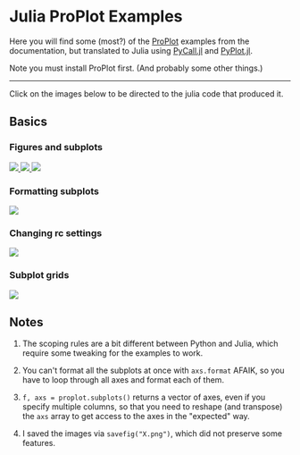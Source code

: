 
# Julia ProPlot Examples

Here you will find some (most?) of the [ProPlot](https://proplot.readthedocs.io/en/latest/index.html) examples from the documentation, but translated to Julia using [PyCall.jl](https://github.com/JuliaPy/PyCall.jl) and [PyPlot.jl](https://github.com/JuliaPy/PyPlot.jl).

Note you must install ProPlot first. (And probably some other things.)

---

Click on the images below to be directed to the julia code that produced it. 

## Basics

### Figures and subplots


[<img src="https://gist.github.com/briochemc/205e88cd3bfb13dd8c42c539a32afe28/raw/b348d0832f657aae4f466ec4e22d733f19bc9f71/Figures-and-subplots-1.svg">
<img src="https://gist.github.com/briochemc/205e88cd3bfb13dd8c42c539a32afe28/raw/b348d0832f657aae4f466ec4e22d733f19bc9f71/Figures-and-subplots-2.svg">
<img src="https://gist.github.com/briochemc/205e88cd3bfb13dd8c42c539a32afe28/raw/b348d0832f657aae4f466ec4e22d733f19bc9f71/Figures-and-subplots-3.svg">](basics/Figures-and-subplots.jl)

### Formatting subplots

[<img src="https://gist.github.com/briochemc/205e88cd3bfb13dd8c42c539a32afe28/raw/b348d0832f657aae4f466ec4e22d733f19bc9f71/Formatting-subplots.svg">](basics/Formatting-subplots.jl)

### Changing rc settings

[<img src="https://gist.github.com/briochemc/205e88cd3bfb13dd8c42c539a32afe28/raw/b348d0832f657aae4f466ec4e22d733f19bc9f71/Changing-rc-settings.svg">](basics/Changing-rc-settings.jl)

### Subplot grids

[<img src="https://gist.github.com/briochemc/205e88cd3bfb13dd8c42c539a32afe28/raw/b348d0832f657aae4f466ec4e22d733f19bc9f71/Subplot-grids.svg">](basics/Subplot-grids.jl)


## Notes

1. The scoping rules are a bit different between Python and Julia, which require some tweaking for the examples to work.

1. You can't format all the subplots at once with `axs.format` AFAIK, so you have to loop through all axes and format each of them.

1. `f, axs = proplot.subplots()` returns a vector of axes, even if you specify multiple columns, so that you need to reshape (and transpose) the `axs` array to get access to the axes in the "expected" way.

1. I saved the images via `savefig("X.png")`, which did not preserve some features.
